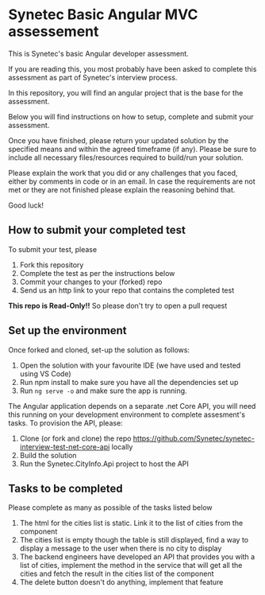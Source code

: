 # Synetec Basic Angular MVC assessement

This is Synetec's basic Angular developer assessment.

If you are reading this, you most probably have been asked to complete this assessment as part of Synetec's interview process.

In this repository, you will find an angular project that is the base for the assessment. 

Below you will find instructions on how to setup, complete and submit your assessment. 

Once you have finished, please return your updated solution by the specified means and within the agreed timeframe (if any). Please be sure to include all necessary files/resources required to build/run your solution.

Please explain the work that you did or any challenges that you faced, either by comments in code or in an email. In case the requirements are not met or they are not finished please explain the reasoning behind that.

Good luck!

## How to submit your completed test

To submit your test, please 
1. Fork this repository
2. Complete the test as per the instructions below 
3. Commit your changes to your (forked) repo 
4. Send us an http link to your repo that contains the completed test 

**This repo is Read-Only!!** So please don't try to open a pull request

## Set up the environment

Once forked and cloned, set-up the solution as follows:

1. Open the solution with your favourite IDE (we have used and tested using VS Code)
2. Run npm install to make sure you have all the dependencies set up
3. Run `ng serve -o` and make sure the app is running.

The Angular application depends on a separate .net Core API, you will need this running on your development environment to complete assesment's tasks. To provision the API, please:

1. Clone (or fork and clone) the repo https://github.com/Synetec/synetec-interview-test-net-core-api locally
2. Build the solution
3. Run the Synetec.CityInfo.Api project to host the API

## Tasks to be completed

Please complete as many as possible of the tasks listed below

1. The html for the cities list is static. Link it to the list of cities from the component
2. The cities list is empty though the table is still displayed, find a way to display a message to the user when there is no city to display
3. The backend engineers have developed an API that provides you with a list of cities, implement the method in the service that will get all the cities and fetch the result in the cities list of the component
4. The delete button doesn't do anything, implement that feature

